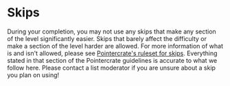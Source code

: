 # Skips
During your completion, you may not use any skips that make any section of the level significantly easier. Skips that barely affect the difficulty or make a section of the level harder are allowed. For more information of what is and isn't allowed, please see [Pointercrate's ruleset for skips](https://pointercrate.com/guidelines/eligibility/#skips). Everything stated in that section of the Pointercrate guidelines is accurate to what we follow here. Please contact a list moderator if you are unsure about a skip you plan on using!
